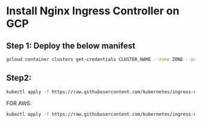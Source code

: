 # Install Nginx Ingress Controller on GCP

## Step 1: Deploy the below manifest
```bash
gcloud container clusters get-credentials CLUSTER_NAME --zone ZONE --project PROJECT_ID
```
## Step2:
```bash
kubectl apply -f https://raw.githubusercontent.com/kubernetes/ingress-nginx/controller-v1.11.1/deploy/static/provider/cloud/deploy.yaml
```

FOR AWS:
```bash
kubectl apply -f https://raw.githubusercontent.com/kubernetes/ingress-nginx/controller-v1.11.1/deploy/static/provider/aws/deploy.yaml
```
